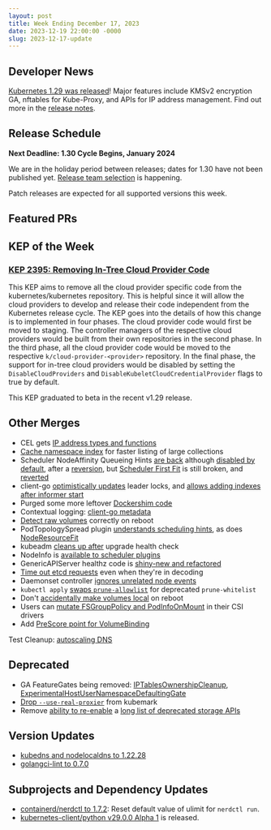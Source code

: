 ```yaml
---
layout: post
title: Week Ending December 17, 2023
date: 2023-12-19 22:00:00 -0000
slug: 2023-12-17-update
---
```


## Developer News

[Kubernetes 1.29 was released](https://kubernetes.io/blog/2023/12/13/kubernetes-v1-29-release/)!  Major features include KMSv2 encryption GA, nftables for Kube-Proxy, and APIs for IP address management.  Find out more in the [release notes](https://github.com/kubernetes/kubernetes/blob/master/CHANGELOG/CHANGELOG-1.29.md).

## Release Schedule

**Next Deadline: 1.30 Cycle Begins, January 2024**

We are in the holiday period between releases; dates for 1.30 have not been published yet.  [Release team selection](https://github.com/kubernetes/sig-release/issues/2377) is happening.

Patch releases are expected for all supported versions this week.

## Featured PRs


## KEP of the Week

### [KEP 2395: Removing In-Tree Cloud Provider Code](https://github.com/kubernetes/enhancements/blob/master/keps/sig-cloud-provider/2395-removing-in-tree-cloud-providers/README.md)

This KEP aims to remove all the cloud provider specific code from the kubernetes/kubernetes repository. This is helpful since it will allow the cloud providers to develop and release their code independent from the Kubernetes release cycle. The KEP goes into the details of how this change is to implemented in four phases. The cloud provider code would first be moved to staging. The controller managers of the respective cloud providers would be built from their own repositories in the second phase. In the third phase, all the cloud provider code would be moved to the respective `k/cloud-provider-<provider>` repository. In the final phase, the support for in-tree cloud providers would be disabled by setting the `DisableCloudProviders` and `DisableKubeletCloudCredentialProvider` flags to true by default.

This KEP graduated to beta in the recent v1.29 release.

## Other Merges

* CEL gets [IP address types and functions](https://github.com/kubernetes/kubernetes/pull/121912)
* [Cache namespace index](https://github.com/kubernetes/kubernetes/pull/121906) for faster listing of large collections
* Scheduler NodeAffinity Queueing Hints [are back](https://github.com/kubernetes/kubernetes/pull/122334) although [disabled by default](https://github.com/kubernetes/kubernetes/pull/122289), after a [reversion](https://github.com/kubernetes/kubernetes/pull/122288), but [Scheduler First Fit](https://github.com/kubernetes/kubernetes/pull/122058) is still broken, and [reverted](https://github.com/kubernetes/kubernetes/pull/122317)
* client-go [optimistically updates](https://github.com/kubernetes/kubernetes/pull/122069) leader locks, and [allows adding indexes after informer start](https://github.com/kubernetes/kubernetes/pull/117046)
* Purged some more leftover [Dockershim code](https://github.com/kubernetes/kubernetes/pull/122330)
* Contextual logging: [client-go metadata](https://github.com/kubernetes/kubernetes/pull/122225)
* [Detect raw volumes](https://github.com/kubernetes/kubernetes/pull/122211) correctly on reboot
* PodTopologySpread plugin [understands scheduling hints](https://github.com/kubernetes/kubernetes/pull/122195), as does [NodeResourceFit](https://github.com/kubernetes/kubernetes/pull/119177)
* kubeadm [cleans up after](https://github.com/kubernetes/kubernetes/pull/122079) upgrade health check
* NodeInfo is [available to scheduler plugins](https://github.com/kubernetes/kubernetes/pull/121954)
* GenericAPIServer healthz code is [shiny-new and refactored](https://github.com/kubernetes/kubernetes/pull/121954)
* [Time out etcd requests](https://github.com/kubernetes/kubernetes/pull/121815) even when they're in decoding
* Daemonset controller [ignores unrelated node events](https://github.com/kubernetes/kubernetes/pull/121669)
* `kubectl apply` [swaps `prune-allowlist`](https://github.com/kubernetes/kubernetes/pull/120246) for deprecated `prune-whitelist`
* Don't [accidentally make volumes local](https://github.com/kubernetes/kubernetes/pull/119923) on reboot
* Users can [mutate FSGroupPolicy and PodInfoOnMount](https://github.com/kubernetes/kubernetes/pull/116209) in their CSI drivers
* Add [PreScore point for VolumeBinding](https://github.com/kubernetes/kubernetes/pull/115768)

Test Cleanup: [autoscaling DNS](https://github.com/kubernetes/kubernetes/pull/121422)

## Deprecated

* GA FeatureGates being removed: [IPTablesOwnershipCleanup](https://github.com/kubernetes/kubernetes/pull/122137), [ExperimentalHostUserNamespaceDefaultingGate](https://github.com/kubernetes/kubernetes/pull/122088)
* [Drop `--use-real-proxier`](https://github.com/kubernetes/kubernetes/pull/121814) from kubemark
* Remove [ability to re-enable](https://github.com/kubernetes/kubernetes/pull/117667) a [long list of deprecated storage APIs](https://github.com/kubernetes/kubernetes/issues/117659)

## Version Updates

* [kubedns and nodelocaldns to 1.22.28](https://github.com/kubernetes/kubernetes/pull/121908)
* [golangci-lint to 0.7.0](https://github.com/kubernetes/kubernetes/pull/121757)

## Subprojects and Dependency Updates

* [containerd/nerdctl to 1.7.2](https://github.com/containerd/nerdctl/releases/tag/v1.7.2): Reset default value of ulimit for `nerdctl run`.
* [kubernetes-client/python v29.0.0 Alpha 1](https://github.com/kubernetes-client/python/releases/tag/v29.0.0a1) is released.
